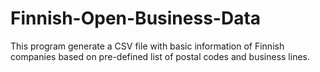 # Finnish-Open-Business-Data
This program generate a CSV file with basic information of Finnish companies based on pre-defined list of postal codes and business lines.
